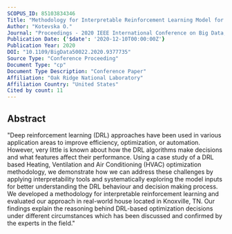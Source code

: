 ```yaml
---
SCOPUS_ID: 85103834346
Title: "Methodology for Interpretable Reinforcement Learning Model for HVAC Energy Control"
Author: "Kotevska O."
Journal: "Proceedings - 2020 IEEE International Conference on Big Data, Big Data 2020"
Publication Date: {'$date': '2020-12-10T00:00:00Z'}
Publication Year: 2020
DOI: "10.1109/BigData50022.2020.9377735"
Source Type: "Conference Proceeding"
Document Type: "cp"
Document Type Description: "Conference Paper"
Affiliation: "Oak Ridge National Laboratory"
Affiliation Country: "United States"
Cited by count: 11
---
```


## Abstract
"Deep reinforcement learning (DRL) approaches have been used in various application areas to improve efficiency, optimization, or automation. However, very little is known about how the DRL algorithms make decisions and what features affect their performance. Using a case study of a DRL based Heating, Ventilation and Air Conditioning (HVAC) optimization methodology, we demonstrate how we can address these challenges by applying interpretability tools and systematically exploring the model inputs for better understanding the DRL behaviour and decision making process. We developed a methodology for interpretable reinforcement learning and evaluated our approach in real-world house located in Knoxville, TN. Our findings explain the reasoning behind DRL-based optimization decisions under different circumstances which has been discussed and confirmed by the experts in the field."
